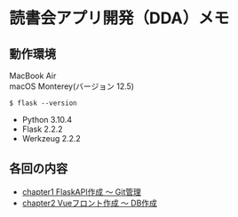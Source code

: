 # 読書会アプリ開発（DDA）メモ

## 動作環境

MacBook Air<br>
macOS Monterey(バージョン 12.5)

`$ flask --version`

- Python 3.10.4
- Flask 2.2.2
- Werkzeug 2.2.2

## 各回の内容

- [chapter1 FlaskAPI作成 〜 Git管理](https://github.com/motoshifurugen/practice-dda/tree/main/chanpter1)
- [chapter2 Vueフロント作成 〜 DB作成](https://github.com/motoshifurugen/practice-dda/tree/main/chanpter2)